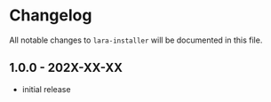# Changelog

All notable changes to `lara-installer` will be documented in this file.

## 1.0.0 - 202X-XX-XX

- initial release

